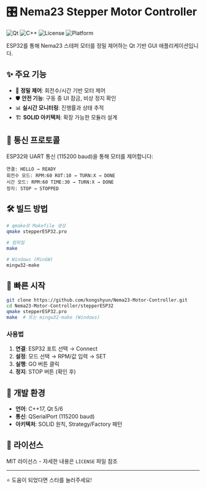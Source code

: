 # 🎛️ Nema23 Stepper Motor Controller

![Qt](https://img.shields.io/badge/Qt-5%2F6-green.svg)
![C++](https://img.shields.io/badge/C%2B%2B-17-blue.svg)
![License](https://img.shields.io/badge/license-MIT-blue.svg)
![Platform](https://img.shields.io/badge/platform-Windows%20%7C%20Linux-lightgrey.svg)

ESP32를 통해 Nema23 스테퍼 모터를 정밀 제어하는 Qt 기반 GUI 애플리케이션입니다.

## ✨ 주요 기능

- 🎯 **정밀 제어**: 회전수/시간 기반 모터 제어
- 🛡️ **안전 기능**: 구동 중 UI 잠금, 비상 정지 확인
- 📊 **실시간 모니터링**: 진행률과 상태 추적
- 🏗️ **SOLID 아키텍처**: 확장 가능한 모듈러 설계

## 🔧 통신 프로토콜

ESP32와 UART 통신 (115200 baud)을 통해 모터를 제어합니다:

```
연결: HELLO → READY
회전수 모드: RPM:60 ROT:10 → TURN:X → DONE
시간 모드: RPM:60 TIME:30 → TURN:X → DONE  
정지: STOP → STOPPED
```

## 🛠️ 빌드 방법

```bash
# qmake로 Makefile 생성
qmake stepperESP32.pro

# 컴파일
make

# Windows (MinGW)
mingw32-make
```

## 🚀 빠른 시작

```bash
git clone https://github.com/kongshyun/Nema23-Motor-Controller.git
cd Nema23-Motor-Controller/stepperESP32
qmake stepperESP32.pro
make  # 또는 mingw32-make (Windows)
```

### 사용법
1. **연결**: ESP32 포트 선택 → Connect
2. **설정**: 모드 선택 → RPM/값 입력 → SET  
3. **실행**: GO 버튼 클릭
4. **정지**: STOP 버튼 (확인 후)

## 🔧 개발 환경

- **언어**: C++17, Qt 5/6
- **통신**: QSerialPort (115200 baud)  
- **아키텍처**: SOLID 원칙, Strategy/Factory 패턴

## 📄 라이선스

MIT 라이선스 - 자세한 내용은 `LICENSE` 파일 참조

---

⭐ 도움이 되었다면 스타를 눌러주세요!